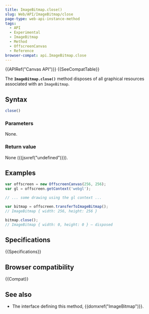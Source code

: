 ```yaml
---
title: ImageBitmap.close()
slug: Web/API/ImageBitmap/close
page-type: web-api-instance-method
tags:
  - API
  - Experimental
  - ImageBitmap
  - Method
  - OffscreenCanvas
  - Reference
browser-compat: api.ImageBitmap.close
---
```

{{APIRef("Canvas API")}} {{SeeCompatTable}}

The **`ImageBitmap.close()`**
method disposes of all graphical resources associated with an `ImageBitmap`.

## Syntax

```js
close()
```

### Parameters

None.

### Return value

None ({{jsxref("undefined")}}).

## Examples

```js
var offscreen = new OffscreenCanvas(256, 256);
var gl = offscreen.getContext('webgl');

// ... some drawing using the gl context ...

var bitmap = offscreen.transferToImageBitmap();
// ImageBitmap { width: 256, height: 256 }

bitmap.close();
// ImageBitmap { width: 0, height: 0 } — disposed
```

## Specifications

{{Specifications}}

## Browser compatibility

{{Compat}}

## See also

- The interface defining this method, {{domxref("ImageBitmap")}}.

